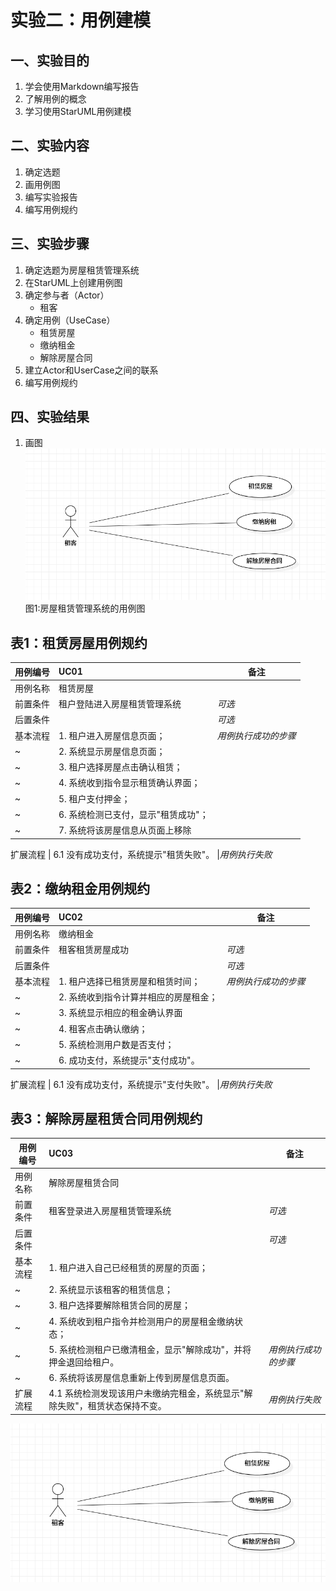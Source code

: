 # 实验二：用例建模

## 一、实验目的

1. 学会使用Markdown编写报告
2. 了解用例的概念
3. 学习使用StarUML用例建模

## 二、实验内容  

1. 确定选题
2. 画用例图
3. 编写实验报告
4. 编写用例规约

## 三、实验步骤  

1. 确定选题为房屋租赁管理系统
2. 在StarUML上创建用例图
3. 确定参与者（Actor）
   - 租客
4. 确定用例（UseCase）
   - 租赁房屋
   - 缴纳租金
   - 解除房屋合同
5. 建立Actor和UserCase之间的联系
6. 编写用例规约

## 四、实验结果  

1. 画图  
![用例图](./lab2_usecasediagram.jpg)  
图1:房屋租赁管理系统的用例图

## 表1：租赁房屋用例规约  

用例编号  | UC01 | 备注  
-|:-|-  
用例名称  | 租赁房屋  |   
前置条件  | 租户登陆进入房屋租赁管理系统   | *可选*   
后置条件  |      | *可选*   
基本流程  | 1. 租户进入房屋信息页面；  |*用例执行成功的步骤*    
~| 2. 系统显示房屋信息页面；  |   
~| 3. 租户选择房屋点击确认租赁；  |
~| 4. 系统收到指令显示租赁确认界面；  |
~| 5. 租户支付押金；  |
~| 6. 系统检测已支付，显示"租赁成功"；  |
~| 7. 系统将该房屋信息从页面上移除

扩展流程  | 6.1  没有成功支付，系统提示"租赁失败"。 |*用例执行失败*   


## 表2：缴纳租金用例规约  

用例编号  | UC02 | 备注  
-|:-|-  
用例名称  | 缴纳租金  |   
前置条件  | 租客租赁房屋成功  | *可选*   
后置条件  |    | *可选*   
基本流程  | 1. 租户选择已租赁房屋和租赁时间；  |*用例执行成功的步骤*    
~| 2. 系统收到指令计算并相应的房屋租金；  |   
~| 3. 系统显示相应的租金确认界面  |   
~| 4. 租客点击确认缴纳；  |
~| 5. 系统检测用户数是否支付；  |
~| 6. 成功支付，系统提示"支付成功"。


扩展流程  | 6.1  没有成功支付，系统提示"支付失败"。 |*用例执行失败*   

## 表3：解除房屋租赁合同用例规约  

用例编号  | UC03 | 备注  
-|:-|-  
用例名称  | 解除房屋租赁合同  |   
前置条件  | 租客登录进入房屋租赁管理系统  | *可选*   
后置条件  | | *可选*   
基本流程  | 1. 租户进入自己已经租赁的房屋的页面；  |  
~| 2. 系统显示该租客的租赁信息；  |   
~| 3. 租户选择要解除租赁合同的房屋；  |   
~| 4. 系统收到租户指令并检测用户的房屋租金缴纳状态；  |
~| 5. 系统检测租户已缴清租金，显示"解除成功"，并将押金退回给租户。   |*用例执行成功的步骤*  
~| 6. 系统将该房屋信息重新上传到房屋信息页面。
扩展流程  | 4.1 系统检测发现该用户未缴纳完租金，系统显示"解除失败"，租赁状态保持不变。 |*用例执行失败*    

![用例图](./lab2_usecasediagram.jpg)
